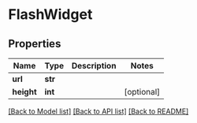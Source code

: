 # FlashWidget

## Properties
Name | Type | Description | Notes
------------ | ------------- | ------------- | -------------
**url** | **str** |  | 
**height** | **int** |  | [optional] 

[[Back to Model list]](../README.md#documentation-for-models) [[Back to API list]](../README.md#documentation-for-api-endpoints) [[Back to README]](../README.md)


